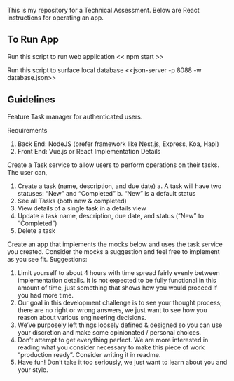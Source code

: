 This is my repository for a Technical Assessment. Below are React instructions for operating an app.

## To Run App 
Run this script to run web application
<< npm start >>

Run this script to surface local database
<<json-server -p 8088 -w database.json>>

## Guidelines

Feature
Task manager for authenticated users. 

Requirements
1.	Back End: NodeJS (prefer framework like Nest.js, Express, Koa, Hapi)
2.	Front End: Vue.js or React
Implementation Details

Create a Task service to allow users to perform operations on their tasks. The user can,
1.	Create a task (name, description, and due date)
a.	A task will have two statuses: “New” and “Completed”
b.	“New” is a default status
2.	See all Tasks (both new & completed)
3.	View details of a single task in a details view
4.	Update a task name, description, due date, and status (“New” to “Completed”)
5.	Delete a task

Create an app that implements the mocks below and uses the task service you created.  Consider the mocks a suggestion and feel free to implement as you see fit.
Suggestions:
1.	Limit yourself to about 4 hours with time spread fairly evenly between implementation details.   It is not expected to be fully functional in this amount of time, just something that shows how you would proceed if you had more time.
2.	Our goal in this development challenge is to see your thought process; there are no right or wrong answers, we just want to see how you reason about various engineering decisions.  
3.	We’ve purposely left things loosely defined & designed so you can use your discretion and make some opinionated / personal choices.
4.	Don’t attempt to get everything perfect.  We are more interested in reading what you consider necessary to make this piece of work “production ready”.  Consider writing it in readme.
5.	Have fun! Don’t take it too seriously, we just want to learn about you and your style.

